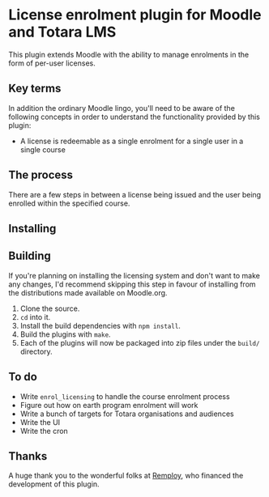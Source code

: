 # License enrolment plugin for Moodle and Totara LMS

This plugin extends Moodle with the ability to manage enrolments in the form of
per-user licenses.

## Key terms

In addition the ordinary Moodle lingo, you'll need to be aware of the following
concepts in order to understand the functionality provided by this plugin:

* A license is redeemable as a single enrolment for a single user in a single course

## The process

There are a few steps in between a license being issued and the user being
enrolled within the specified course.

## Installing

## Building

If you're planning on installing the licensing system and don't want to make any
changes, I'd recommend skipping this step in favour of installing from the
distributions made available on Moodle.org.

1. Clone the source.
2. ```cd``` into it.
3. Install the build dependencies with ```npm install```.
4. Build the plugins with ```make```.
5. Each of the plugins will now be packaged into zip files under the
   ```build/``` directory.

## To do

* Write ```enrol_licensing``` to handle the course enrolment process
* Figure out how on earth program enrolment will work
* Write a bunch of targets for Totara organisations and audiences
* Write the UI
* Write the cron

## Thanks

A huge thank you to the wonderful folks at [Remploy](http://remploy.co.uk/), who
financed the development of this plugin.
